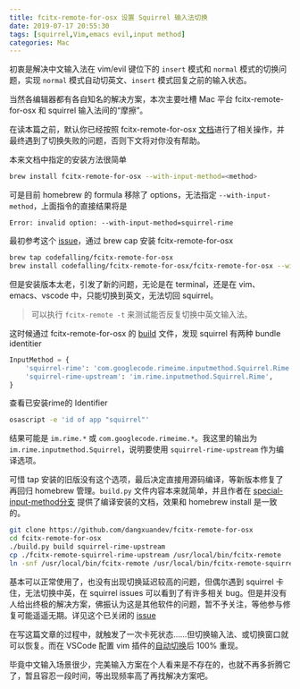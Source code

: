 ```yaml
---
title: fcitx-remote-for-osx 设置 Squirrel 输入法切换
date: 2019-07-17 20:55:30
tags: [squirrel,Vim,emacs evil,input method]
categories: Mac
---
```


初衷是解决中文输入法在 vim/evil 键位下的 `insert` 模式和 `normal` 模式的切换问题，实现 `normal` 模式自动切英文、`insert` 模式回复之前的输入状态。

当然各编辑器都有各自知名的解决方案，本次主要吐槽 Mac 平台 fcitx-remote-for-osx 和 squirrel 输入法间的“摩擦”。

<!--more-->

在读本篇之前，默认你已经按照 fcitx-remote-for-osx [文档](https://github.com/xcodebuild/fcitx-remote-for-osx)进行了相关操作，并最终遇到了切换失败的问题，否则下文将对你没有帮助。

本来文档中指定的安装方法很简单
```sh
brew install fcitx-remote-for-osx --with-input-method=<method>
```

可是目前 homebrew 的 formula 移除了 options，无法指定 `--with-input-method`，上面指令的直接结果将是
```
Error: invalid option: --with-input-method=squirrel-rime
```

最初参考这个 [issue](https://github.com/xcodebuild/fcitx-remote-for-osx/issues/38#issuecomment-468114160)，通过 brew cap 安装 fcitx-remote-for-osx
```sh
brew tap codefalling/fcitx-remote-for-osx
brew install codefalling/fcitx-remote-for-osx/fcitx-remote-for-osx --with-squirrel-rime
```

但是安装版本太老，引发了新的问题，无论是在 terminal，还是在 vim、emacs、vscode 中，只能切换到英文，无法切回 squirrel。

> 可以执行 `fcitx-remote -t` 来测试能否反复切换中英文输入法。

这时候通过 fcitx-remote-for-osx 的 [build](https://github.com/xcodebuild/fcitx-remote-for-osx/blob/master/build.py) 文件，发现 squirrel 有两种 bundle identitier
```py
InputMethod = {
    'squirrel-rime': 'com.googlecode.rimeime.inputmethod.Squirrel.Rime',
    'squirrel-rime-upstream': 'im.rime.inputmethod.Squirrel.Rime',
}
```

查看已安装rime的 Identifier
```sh
osascript -e 'id of app "squirrel"'
```

结果可能是 `im.rime.*` 或 `com.googlecode.rimeime.*`。我这里的输出为 `im.rime.inputmethod.Squirrel`，说明要使用 `squirrel-rime-upstream` 作为编译选项。

可惜 tap 安装的旧版没有这个选项，最后决定直接用源码编译，等新版本修复了再回归 homebrew 管理。`build.py` 文件内容本来就简单，并且作者在 [special-input-method分支](https://github.com/xcodebuild/fcitx-remote-for-osx/tree/feature/special-input-method#install) 提供了编译安装的文档，效果和 homebrew install 是一致的。

```sh
git clone https://github.com/dangxuandev/fcitx-remote-for-osx
cd fcitx-remote-for-osx
./build.py build squirrel-rime-upstream
cp ./fcitx-remote-squirrel-rime-upstream /usr/local/bin/fcitx-remote
ln -snf /usr/local/bin/fcitx-remote /usr/local/bin/fcitx-remote-squirrel-rime
```

基本可以正常使用了，也没有出现切换延迟较高的问题，但偶尔遇到 squirrel 卡住，无法切换中英，在 squirrel issues 可以看到了有许多相关 bug。但是并没有人给出终极的解决方案，佛振认为这是其他软件的问题，暂不予关注，等他参与修复可能遥遥无期。详见这个已关闭的 [issue](https://github.com/rime/squirrel/issues/292)

在写这篇文章的过程中，就触发了一次卡死状态……但切换输入法、或切换窗口就可以恢复。而在 VSCode 配置 vim 插件的[自动切换](https://github.com/VSCodeVim/Vim#input-method)后 100% 重现。

毕竟中文输入场景很少，完美输入方案在个人看来是不存在的，也就不再多折腾它了，暂且容忍一段时间，等出现频率高了再找解决方案吧。
